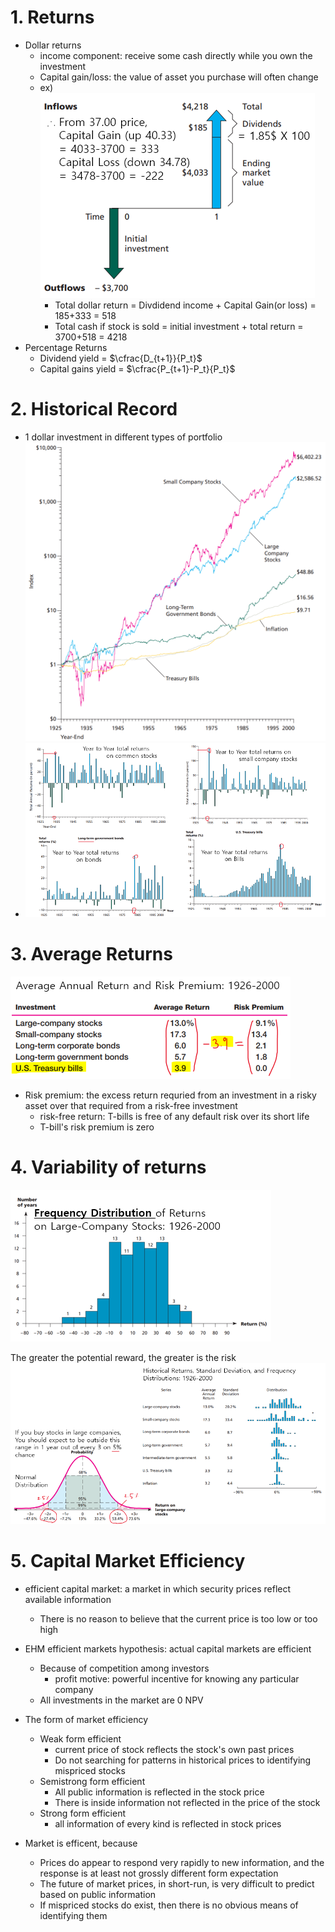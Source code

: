 # 1. Returns
- Dollar returns
	- income component: receive some cash directly while you own the investment
	- Capital gain/loss: the value of asset you purchase will often change
	- ex) ![](resource/Pasted%20image%2020231228175556.png)
		- Total dollar return = Divdidend income + Capital Gain(or loss) = 185+333 = 518
		- Total cash if stock is sold = initial investment + total return = 3700+518 = 4218
- Percentage Returns
	- Dividend yield = $\cfrac{D_{t+1}}{P_t}$
	- Capital gains yield = $\cfrac{P_{t+1}-P_t}{P_t}$

# 2. Historical Record
- 1 dollar investment in different types of portfolio ![](resource/Pasted%20image%2020231228180043.png)
- ![](resource/Pasted%20image%2020231228181042.png)

# 3. Average Returns

![](resource/Pasted%20image%2020231228181943.png)

- Risk premium: the excess return requried from an investment in a risky asset over that required from a risk-free investment
	- risk-free return: T-bills is free of any default risk over its short life
	- T-bill's risk premium is zero

# 4. Variability of returns

![](resource/Pasted%20image%2020231228182536.png)

The greater the potential reward, the greater is the risk
![](resource/Pasted%20image%2020231228183246.png)

# 5. Capital Market Efficiency

- efficient capital market: a market in which security prices reflect available information
	- There is no reason to believe that the current price is too low or too high
- EHM efficient markets hypothesis: actual capital markets are efficient
	- Because of competition among investors
		- profit motive: powerful incentive for knowing any particular company
	- All investments in the market are 0 NPV 

- The form of market efficiency
	- Weak form efficient
		- current price of stock reflects the stock's own past prices
		- Do not searching for patterns in historical prices to identifying mispriced stocks
	- Semistrong form efficient
		- All public information is reflected in the stock price
		- There is inside information not reflected in the price of the stock
	- Strong form efficient
		- all information of every kind is reflected in stock prices
- Market is efficent, because
	- Prices do appear to respond very rapidly to new information, and the response is at least not grossly different form expectation
	- The future of market prices, in short-run, is very difficult to predict based on public information
	- If mispriced stocks do exist, then there is no obvious means of identifying them
